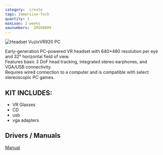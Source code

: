 ```yaml
---
category:  create
tags: Immersive-Tech
quantity: 1
maxLoan: 2 weeks
aaunumbers:  IMI00609
---
```

![Headset VuzixVR920 PC](https://vr-compare.com/img/headsets/vuzixiwearvr920.png)

Early-generation PC-powered VR headset with 640×480 resolution per eye and 32° horizontal field of view.<br>Features basic 3 DoF head tracking, integrated stereo earphones, and VGA/USB connectivity.<br>Requires wired connection to a computer and is compatible with select stereoscopic PC games.
## KIT INCLUDES:
-  VR Glasses
- CD
- usb
- vga adapters

## Drivers / Manuals
[Manual](https://files.vuzix.com/Content/Upload/Driver_File_iWear_User_Manual_v1_20151224191930225.pdf)



